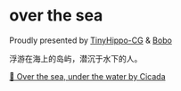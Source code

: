 # over the sea

Proudly presented by [TinyHippo-CG]() & [Bobo]()

浮游在海上的岛屿，潜沉于水下的人。

[🎵 Over the sea, under the water by Cicada](https://cicada.bandcamp.com/track/over-the-sea-under-the-water)
